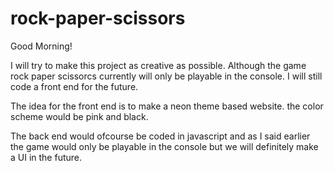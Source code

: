 # rock-paper-scissors

Good Morning! 

I will try to make this project as creative as possible. Although the game rock paper scissorcs currently will only be playable in the console. I will still code a front end for the future. 

The idea for the front end is to make a neon theme based website. the color scheme would be pink and black.

The back end would ofcourse be coded in javascript and as I said earlier the game would only be playable in the console but we will definitely make a UI in the future. 